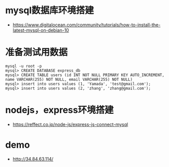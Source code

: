 # mysql数据库环境搭建
* https://www.digitalocean.com/community/tutorials/how-to-install-the-latest-mysql-on-debian-10

# 准备测试用数据
```
mysql -u root -p
mysql> CREATE DATABASE express_db
mysql> CREATE TABLE users (id INT NOT NULL PRIMARY KEY AUTO_INCREMENT, name VARCHAR(255) NOT NULL, email VARCHAR(255) NOT NULL)
mysql> insert into users values (1, 'Yamada', 'test@gmail.com');
mysql> insert into users values (2, 'zhang', 'zhang@gmail.com');
```

# nodejs，express环境搭建
* https://reffect.co.jp/node-js/express-js-connect-mysql

# demo
* http://34.84.63.114/
